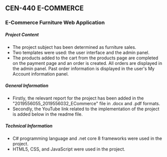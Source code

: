 <h2> CEN-440 E-COMMERCE</h2>
<h3> E-Commerce Furniture Web Application </h3>

<h5> Project Content </h5>

- The project subject has been determined as furniture sales.
- Two templates were used: the user interface and the admin panel.
- The products added to the cart from the products page are completed on the payment page and an order is created. All orders are displayed in the admin panel. Past order information is displayed in the user's My Account information panel.

<h5> General Information </h5>

- Firstly, the relevant report for the project has been added in the "2019556055_2019556032_ECommerce" file in .docx and .pdf formats. 
- Secondly, the YouTube link related to the implementation of the project is added below in the readme file.

<h5> Technical Information </h5>

- C# programming language and .net core 8 frameworks were used in the project.
- HTML5, CSS, and JavaScript were used in the project.

